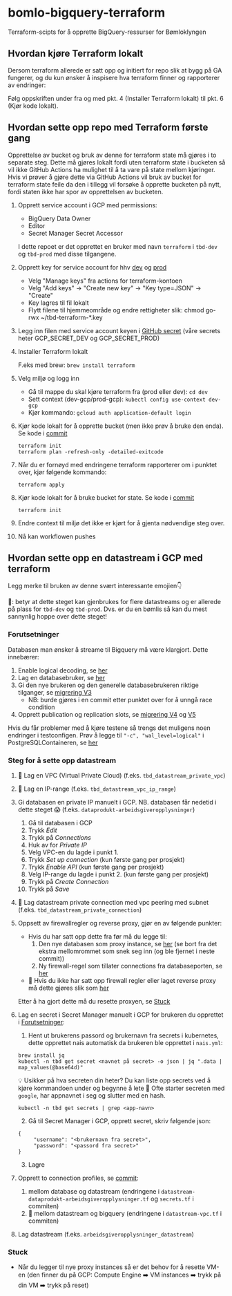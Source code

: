 # bomlo-bigquery-terraform
Terraform-scipts for å opprette BigQuery-ressurser for Bømloklyngen

## Hvordan kjøre Terraform lokalt

Dersom terraform allerede er satt opp og initiert for repo slik at bygg på GA fungerer, og du kun ønsker å inspisere hva terraform finner og rapporterer av endringer:

Følg oppskriften under fra og med pkt. 4 (Installer Terraform lokalt) til pkt. 6 (Kjør kode lokalt).

## Hvordan sette opp repo med Terraform første gang
Opprettelse av bucket og bruk av denne for terraform state må gjøres i to separate steg. Dette må gjøres lokalt fordi uten terraform state i bucketen så vil ikke GitHub Actions ha mulighet til å ta vare på state mellom kjøringer. Hvis vi prøver å gjøre dette via GitHub Actions vil bruk av bucket for terraform state feile da den i tillegg vil forsøke å opprette bucketen på nytt, fordi staten ikke har spor av opprettelsen av bucketen.
1. Opprett service account i GCP med permissions:
   * BigQuery Data Owner
   * Editor
   * Secret Manager Secret Accessor

   I dette repoet er det opprettet en bruker med navn `terraform` i `tbd-dev` og `tbd-prod` med disse tilgangene.

2. Opprett key for service account for hhv [dev](https://console.cloud.google.com/iam-admin/serviceaccounts?project=tbd-dev-7ff9) og [prod](https://console.cloud.google.com/iam-admin/serviceaccounts?project=tbd-prod-eacd)

   * Velg "Manage keys" fra actions for terraform-kontoen
   * Velg "Add keys" -> "Create new key" -> "Key type=JSON" -> "Create"
   * Key lagres til fil lokalt
   * Flytt filene til hjemmeområde og endre rettigheter slik: chmod go-rwx ~/tbd-terraform-*.key

3. Legg inn filen med service account keyen i [GitHub secret](https://github.com/navikt/bomlo-bigquery-terraform/settings/secrets/actions) (våre secrets heter GCP_SECRET_DEV og GCP_SECRET_PROD)

4. Installer Terraform lokalt
 
   F.eks med brew: `brew install terraform`

5. Velg miljø og logg inn 
   - Gå til mappe du skal kjøre terraform fra (prod eller dev): `cd dev`
   - Sett context (dev-gcp/prod-gcp): `kubectl config use-context dev-gcp`
   - Kjør kommando: `gcloud auth application-default login`

6. Kjør kode lokalt for å opprette bucket (men ikke prøv å bruke den enda). Se kode i [commit](https://github.com/navikt/bomlo-bigquery-terraform/commit/3a6b7edb78a29052cd1e1dfae54c5ac3404768f8)
    ```
    terraform init
    terraform plan -refresh-only -detailed-exitcode
    ``` 
7. Når du er fornøyd med endringene terraform rapporterer om i punktet over, kjør følgende kommando: 
    ```
    terraform apply
    ```  
8. Kjør kode lokalt for å bruke bucket for state. Se kode i [commit](https://github.com/navikt/bomlo-bigquery-terraform/commit/42b61393184652e12f2efaf9bb974e7c7cfbeefb)
     ```
    terraform init
    ```   
9. Endre context til miljø det ikke er kjørt for å gjenta nødvendige steg over.
10. Nå kan workflowen pushes


## Hvordan sette opp en datastream i GCP med terraform

Legg merke til bruken av denne svært interessante emojien👇

🥇: betyr at dette steget kan gjenbrukes for flere datastreams og er allerede på plass for `tbd-dev` og `tbd-prod`. Dvs. er du en bømlis så kan du mest sannynlig hoppe over dette steget!


### Forutsetninger
Databasen man ønsker å streame til Bigquery må være klargjort. Dette innebærer:
1. Enable logical decoding, se [her](https://github.com/navikt/helse-dataprodukter/blob/5041c1cfd9fb85fb48ea0de2e3ac3882b4e3d0b6/arbeidsgiveropplysninger/deploy/nais.yml#L37)
2. Lag en databasebruker, se [her](https://github.com/navikt/helse-dataprodukter/blob/5041c1cfd9fb85fb48ea0de2e3ac3882b4e3d0b6/arbeidsgiveropplysninger/deploy/nais.yml#L35)
3. Gi den nye brukeren og den generelle databasebrukeren riktige tilganger, se [migrering V3](https://github.com/navikt/helse-dataprodukter/blob/main/forstegangsbehandling/src/main/resources/db/migration/V3__datastream_grants.sql)
   * NB: burde gjøres i en commit etter punktet over for å unngå race condition
4. Opprett publication og replication slots, se [migrering V4](https://github.com/navikt/helse-dataprodukter/blob/main/forstegangsbehandling/src/main/resources/db/migration/V4__datastream_publication.sql)
   og [V5](https://github.com/navikt/helse-dataprodukter/blob/main/forstegangsbehandling/src/main/resources/db/migration/V5__datastream_replication.sql)

Hvis du får problemer med å kjøre testene så trengs det muligens noen endringer i testconfigen. Prøv å legge til
`"-c", "wal_level=logical"` i PostgreSQLContaineren, se [her](https://github.com/navikt/helse-dataprodukter/blob/3e4245321e3ba5bf8e221b7e7ee8581d864c9d27/arbeidsgiveropplysninger/src/test/kotlin/arbeidsgiveropplysninger/TestDatabase.kt#L18)


### Steg for å sette opp datastream

1. 🥇 Lag en VPC (Virtual Private Cloud) (f.eks. `tbd_datastream_private_vpc`)
2. 🥇 Lag en IP-range (f.eks. `tbd_datastream_vpc_ip_range`)
3. Gi databasen en private IP manuelt i GCP. NB. databasen får nedetid i dette steget 😱 (f.eks. `dataprodukt-arbeidsgiveropplysninger`)
   1. Gå til databasen i GCP
   2. Trykk _Edit_
   3. Trykk på _Connections_
   4. Huk av for _Private IP_
   5. Velg VPC-en du lagde i punkt 1.
   6. Trykk _Set up connection_ (kun første gang per prosjekt)
   7. Trykk _Enable API_ (kun første gang per prosjekt)
   8. Velg IP-range du lagde i punkt 2. (kun første gang per prosjekt)
   9. Trykk på _Create Connection_
   10. Trykk på _Save_

4. 🥇 Lag datastream private connection med vpc peering med subnet (f.eks. `tbd_datastream_private_connection`)
5. Oppsett av firewallregler og reverse proxy, gjør en av følgende punkter:
   * Hvis du har satt opp dette fra før må du legge til:
      1. Den nye databasen som proxy instance, se [her](https://github.com/navikt/bomlo-bigquery-terraform/commit/08af6cda5adfc8ee07e0d13c7a61bcfa7cdcea0f) (se bort fra det ekstra mellomrommet som snek seg inn (og ble fjernet i neste commit))
      2. Ny firewall-regel som tillater connections fra databaseporten, se [her](https://github.com/navikt/bomlo-bigquery-terraform/blob/1349486438d25d890ef5a6a2a8603e1511db5377/prod/datastream-vpc.tf#L41)
   * 🥇 Hvis du ikke har satt opp firewall regler eller laget reverse proxy må dette gjøres slik som [her](https://github.com/navikt/bomlo-bigquery-terraform/commit/08f5d25cd1956cd686874247b51608031c979f85)

   Etter å ha gjort dette må du resette proxyen, se [Stuck](#stuck)

6. Lag en secret i Secret Manager manuelt i GCP for brukeren du opprettet i [Forutsetninger](#Forutsetninger):
   1. Hent ut brukerens passord og brukernavn fra secrets i kubernetes, dette opprettet nais automatisk da brukeren ble opprettet i `nais.yml`:
   ```
   brew install jq
   kubectl -n tbd get secret <navnet på secret> -o json | jq ".data | map_values(@base64d)"
   ```

   💡 Usikker på hva secreten din heter? Du kan liste opp secrets ved å kjøre kommandoen under og begynne å lete 🔎 Ofte starter secreten med `google`, har appnavnet i seg og slutter med en hash.
    ```
    kubectl -n tbd get secrets | grep <app-navn>
    ```
   2. Gå til Secret Manager i GCP, opprett secret, skriv følgende json:
   ```
   {
        "username": "<brukernavn fra secret>",
        "password": "<passord fra secret>"
   }
   ```
   3. Lagre
7. Opprett to connection profiles, se [commit](https://github.com/navikt/bomlo-bigquery-terraform/commit/6af1542dce45ac541a670e1f07bcd3a25e98f13d):
   1. mellom database og datastream (endringene i `datastream-dataprodukt-arbeidsgiveropplysninger.tf` og `secrets.tf` i commiten)
   2. 🥇 mellom datastream og bigquery (endringene i `datastream-vpc.tf` i commiten)
8. Lag datastream (f.eks. `arbeidsgiveropplysninger_datastream`)


### Stuck
* Når du legger til nye proxy instances så er det behov for å resette VM-en (den finner du på GCP: Compute Engine ➡️ VM instances ➡️ trykk på din VM ➡️ trykk på reset)
